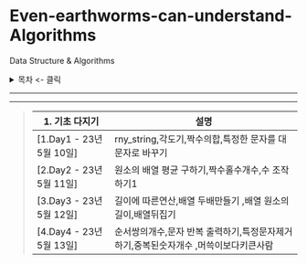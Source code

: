 # Even-earthworms-can-understand-Algorithms

Data Structure &amp; Algorithms

<details>
<summary>목차 <- 클릭</summary>

### - 1. 기초 다지기

</details>

***

***
> | 1. 기초 다지기             | 설명                                   |
> |--------------------------------------|--------------------|
> | [1.Day1 - 23년 5월 10일] | rny_string,각도기,짝수의합,특정한 문자를 대문자로 바꾸기 |
> | [2.Day2 - 23년 5월 11일] | 원소의 배열 평균 구하기,짝수홀수개수,수 조작하기1         |
> | [3.Day3 - 23년 5월 12일] | 길이에 따른연산,배열 두배만들기 ,배열 원소의 길이,배열뒤집기   |
> | [4.Day4 - 23년 5월 13일] | 순서쌍의개수,문자 반복 출력하기,특정문자제거하기,중복된숫자개수 ,머쓱이보다키큰사람 |